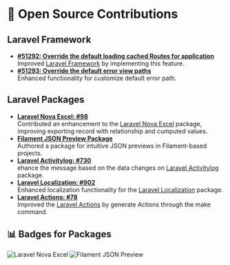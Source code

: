 
# 🚀 Open Source Contributions

## Laravel Framework
- **[#51292: Override the default loading cached Routes for application](https://github.com/laravel/framework/pull/51292)**  
  Improved [Laravel Framework](https://github.com/laravel/framework) by implementing this feature.  
- **[#51293: Override the default error view paths](https://github.com/laravel/framework/pull/51293)**  
  Enhanced functionality for customize default error path.

## Laravel Packages
- **[Laravel Nova Excel: #98](https://github.com/SpartnerNL/Laravel-Nova-Excel/pull/98)**  
  Contributed an enhancement to the [Laravel Nova Excel](https://github.com/SpartnerNL/Laravel-Nova-Excel) package, improving exporting record with relationship and cumputed values.  
- **[Filament JSON Preview Package](https://github.com/ahmedabdel3al/filament-json-preview)**  
  Authored a package for intuitive JSON previews in Filament-based projects.  
- **[Laravel Activitylog: #730](https://github.com/spatie/laravel-activitylog/pull/730)**  
  ehance the message based on the data changes on [Laravel Activitylog](https://github.com/spatie/laravel-activitylog) package.  
- **[Laravel Localization: #902](https://github.com/mcamara/laravel-localization/pull/902)**  
  Enhanced localization functionality for the [Laravel Localization](https://github.com/mcamara/laravel-localization) package.  
- **[Laravel Actions: #78](https://github.com/lorisleiva/laravel-actions/pull/78)**  
  Improved the [Laravel Actions](https://github.com/lorisleiva/laravel-actions) by generate Actions through the make command.

## 📊 Badges for Packages
![Laravel Nova Excel](https://img.shields.io/github/stars/SpartnerNL/Laravel-Nova-Excel?style=social)
![Filament JSON Preview](https://img.shields.io/github/stars/ahmedabdel3al/filament-json-preview?style=social)
